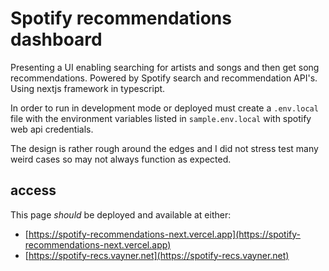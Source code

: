 # Spotify recommendations dashboard

Presenting a UI enabling searching for artists and songs and then get song recommendations.
Powered by Spotify search and recommendation API's.
Using nextjs framework in typescript.

In order to run in development mode or deployed must create a `.env.local` file with the environment variables listed in `sample.env.local` with spotify web api credentials.

The design is rather rough around the edges and I did not stress test many weird cases so may not always function as expected.

## access

This page *should* be deployed and available at either:

- [https://spotify-recommendations-next.vercel.app](https://spotify-recommendations-next.vercel.app)
- [https://spotify-recs.vayner.net](https://spotify-recs.vayner.net)
